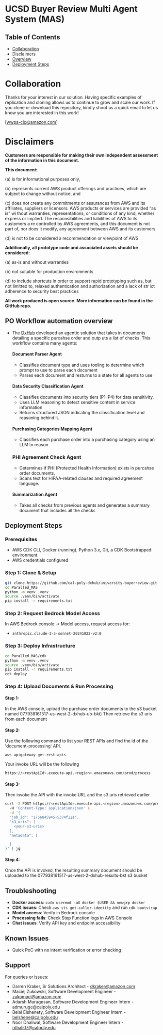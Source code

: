 # UCSD Buyer Review Multi Agent System (MAS)


## Table of Contents
- [Collaboration](#collaboration)
- [Disclaimers](#disclaimers)
- [Overview](#MAS-overview)
- [Deployment Steps](#deployment-steps)



# Collaboration
Thanks for your interest in our solution.  Having specific examples of replication and cloning allows us to continue to grow and scale our work. If you
 clone or download this repository, kindly shoot us a quick email to let us know you are interested in this work!

[wwps-cic@amazon.com]

# Disclaimers

**Customers are responsible for making their own independent assessment of the information in this document.**

**This document:**

(a) is for informational purposes only,

(b) represents current AWS product offerings and practices, which are subject to change without notice, and

(c) does not create any commitments or assurances from AWS and its affiliates, suppliers or licensors. AWS products or services are provided “as is” wi
thout warranties, representations, or conditions of any kind, whether express or implied. The responsibilities and liabilities of AWS to its customers a
re controlled by AWS agreements, and this document is not part of, nor does it modify, any agreement between AWS and its customers.

(d) is not to be considered a recommendation or viewpoint of AWS

**Additionally, all prototype code and associated assets should be considered:**

(a) as-is and without warranties

(b) not suitable for production environments

(d) to include shortcuts in order to support rapid prototyping such as, but not limitted to, relaxed authentication and authorization and a lack of str
ict adherence to security best practices

**All work produced is open source. More information can be found in the GitHub repo.**

## PO Workflow automation overview
- The [DxHub](https://dxhub.calpoly.edu/challenges/) developed an agentic solution that takes in documents detailing a specific purcahse order and outp
uts a list of checks. This workflow contains many agents:

    #### Document Parser Agent
    - Classifies document type and uses tooling to determine which prompt to use to parse each document
    - Parses each document and resturns to a state for all agents to use

    #### Data Security Classification Agent
    - Classifies documents into security tiers (P1–P4) for data sensitivity.
    - Uses LLM reasoning to detect sensitive content in service information
    - Returns structured JSON indicating the classification level and reasoning behind it.

    #### Purchasing Categories Mapping Agent
    - Classifies each purchase order into a purchasing category using an LLM to reason

    ### PHI Agreement Check Agent
    - Determines if PHI (Protected Health Information) exists in purcahse order documents.
    - Scans text for HIPAA-related clauses and required agreement language.

    #### Summarization Agent
    - Takes all checks from previous agents and generates a summary document that includes all the checks


## Deployment Steps

### Prerequisites
- AWS CDK CLI, Docker (running), Python 3.x, Git, a CDK Bootstrapped environment
- AWS credentials configured

### Step 1: Clone & Setup
```bash
git clone https://github.com/cal-poly-dxhub/university-buyerreview.git
cd Paralled_MAS
python -m venv .venv
source .venv/bin/activate
pip install -r requirements.txt
```

### Step 2: Request Bedrock Model Access
In AWS Bedrock console → Model access, request access for:
- `anthropic.claude-3-5-sonnet-20241022-v2:0`

### Step 3: Deploy Infrastructure
```bash
cd Paralled_MAS/cdk
python -m venv .venv
source .venv/bin/activate
pip install -r requirements.txt
cdk deploy
```

### Step 4: Upload Documents & Run Processing

#### Step 1:
In the AWS console, upload the purchase order documents to the s3 bucket named 077938161517-us-west-2-dxhub-ub-bkt)
Then retrieve the s3 uris from each document

#### Step 2:
Use the following command to list your REST APIs and find the id of the 'document-processing' API.
```bash
aws apigateway get-rest-apis
```

Your invoke URL will be the following
```bash
https://<restApiId>.execute-api.<region>.amazonaws.com/prod/process
```

#### Step 3:
Then invoke the API with the invoke URL and the s3 uris retrieved earlier
```bash
curl -X POST https://<restApiId>.execute-api.<region>.amazonaws.com/prod/process \       
  -H 'Content-Type: application/json' \
  -d '{
  "job_id": "1756845945-5374f12e",
  "s3_uris": [
    <your-s3-uris>
  ],
  "metadata": {

  }
}' | jq
```

#### Step 4:
Once the API is invoked, the resulting summary document should be uploaded to the 077938161517-us-west-2-dxhub-results-bkt s3 bucket



## Troubleshooting
- **Docker access**: `sudo usermod -aG docker $USER && newgrp docker`
- **CDK issues**: Check `aws sts get-caller-identity` and run `cdk bootstrap`
- **Model access**: Verify in Bedrock console
- **Processing fails**: Check Step Function logs in AWS Console
- **Chat issues**: Verify API key and endpoint accessibility

## Known Issues
- Quick PoC with no intent verification or error checking

## Support
For queries or issues:
- Darren Kraker, Sr Solutions Architect - dkraker@amazon.com
- Maciej Zukowski, Software Development Engineer - zukomaci@amazon.com
- Adarsh Murugesan, Software Development Engineer Intern - admuruge@calpoly.edu
- Belal Elshenety, Software Development Engineer Intern - belshene@calpoly.edu
- Noor Dhaliwal, Software Development Engineer Intern - rdhali07@calpoly.edu
